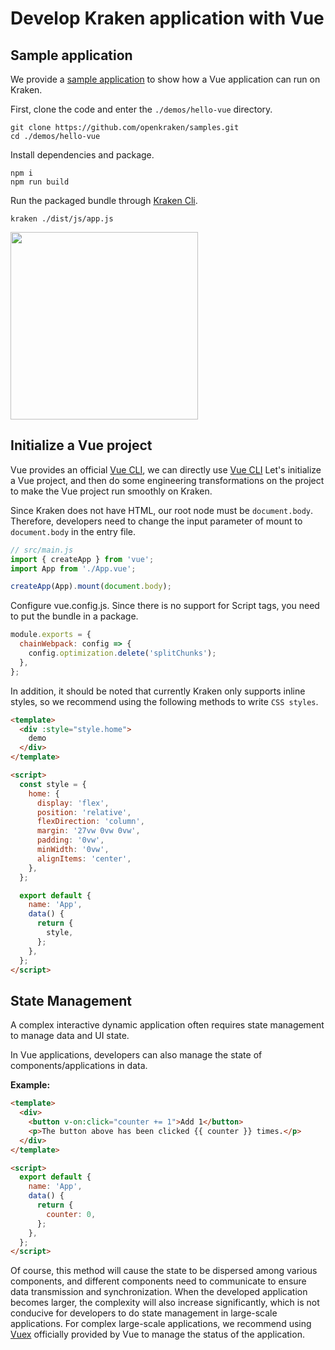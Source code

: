 # Develop Kraken application with Vue

## Sample application

We provide a [sample application](https://github.com/openkraken/samples) to show how a Vue application can run on Kraken.

First, clone the code and enter the `./demos/hello-vue` directory.

```shell
git clone https://github.com/openkraken/samples.git
cd ./demos/hello-vue
```

Install dependencies and package.

```shell
npm i
npm run build
```

Run the packaged bundle through [Kraken Cli](https://www.npmjs.com/package/@openkraken/cli).

```shell
kraken ./dist/js/app.js
```

<img class="preview-image" src="https://img.alicdn.com/imgextra/i2/O1CN01o7N4Y21sm71NGx468_!!6000000005808-2-tps-360-662.png" width="300px"></img >

## Initialize a Vue project

Vue provides an official [Vue CLI](https://github.com/vuejs/vue-cli), we can directly use [Vue CLI](https://github.com/vuejs/vue-cli) Let's initialize a Vue project, and then do some engineering transformations on the project to make the Vue project run smoothly on Kraken.

Since Kraken does not have HTML, our root node must be `document.body`. Therefore, developers need to change the input parameter of mount to `document.body` in the entry file.

```js
// src/main.js
import { createApp } from 'vue';
import App from './App.vue';

createApp(App).mount(document.body);
```

Configure vue.config.js. Since there is no support for Script tags, you need to put the bundle in a package.

```js
module.exports = {
  chainWebpack: config => {
    config.optimization.delete('splitChunks');
  },
};
```

In addition, it should be noted that currently Kraken only supports inline styles, so we recommend using the following methods to write `CSS styles`.

```html
<template>
  <div :style="style.home">
    demo
  </div>
</template>

<script>
  const style = {
    home: {
      display: 'flex',
      position: 'relative',
      flexDirection: 'column',
      margin: '27vw 0vw 0vw',
      padding: '0vw',
      minWidth: '0vw',
      alignItems: 'center',
    },
  };

  export default {
    name: 'App',
    data() {
      return {
        style,
      };
    },
  };
</script>
```

## State Management

A complex interactive dynamic application often requires state management to manage data and UI state.

In Vue applications, developers can also manage the state of components/applications in data.

**Example:**

```html
<template>
  <div>
    <button v-on:click="counter += 1">Add 1</button>
    <p>The button above has been clicked {{ counter }} times.</p>
  </div>
</template>

<script>
  export default {
    name: 'App',
    data() {
      return {
        counter: 0,
      };
    },
  };
</script>
```

Of course, this method will cause the state to be dispersed among various components, and different components need to communicate to ensure data transmission and synchronization. When the developed application becomes larger, the complexity will also increase significantly, which is not conducive for developers to do state management in large-scale applications. For complex large-scale applications, we recommend using [Vuex](https://vuex.vuejs.org/) officially provided by Vue to manage the status of the application.
